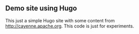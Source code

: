 Demo site using Hugo 
--------------------

This just a simple Hugo site with some content from http://cayenne.apache.org.
This code is just for experiments.